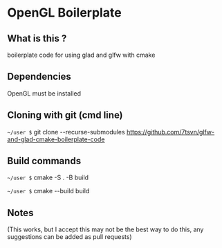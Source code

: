# OpenGL Boilerplate

## What is this ?
boilerplate code for using glad and glfw with cmake

## Dependencies
OpenGL must be installed

## Cloning with git (cmd line)
`~/user $`  git clone --recurse-submodules https://github.com/7tsvn/glfw-and-glad-cmake-boilerplate-code

## Build commands
`~/user $`  cmake -S . -B build

`~/user $`  cmake --build build

## Notes
(This works, but I accept this may not be the best way to do this, any suggestions can be added as pull requests)
